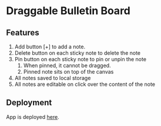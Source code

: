 # Draggable Bulletin Board


## Features

1. Add button [+] to add a note.
2. Delete button on each sticky note to delete the note
3. Pin button on each sticky note to pin or unpin the note
   1. When pinned, it cannot be dragged.
   2. Pinned note sits on top of the canvas
4. All notes saved to local storage
5. All notes are editable on click over the content of the note

## Deployment

App is deployed [here](https://bulletinboard-42pbih35p-saikatbishal.vercel.app/ "bulletin board").
